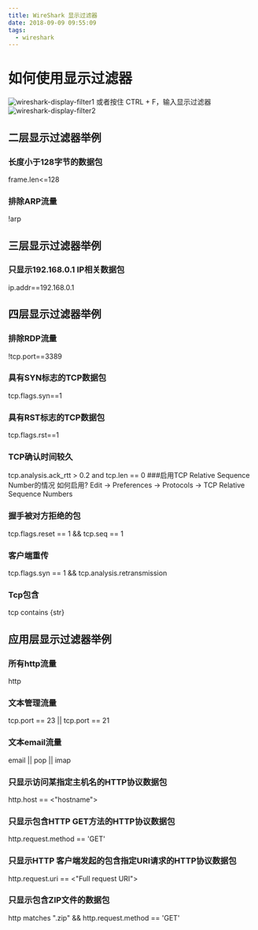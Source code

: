 ```yaml
---
title: WireShark 显示过滤器
date: 2018-09-09 09:55:09
tags:
  - wireshark
---
```


# 如何使用显示过滤器

![wireshark-display-filter1](wireshark-display-filter1.png)
或者按住 CTRL + F，输入显示过滤器
![wireshark-display-filter2](wireshark-display-filter2.png)

## 二层显示过滤器举例

### 长度小于128字节的数据包

frame.len<=128

### 排除ARP流量

!arp

## 三层显示过滤器举例

### 只显示192.168.0.1 IP相关数据包

ip.addr==192.168.0.1

## 四层显示过滤器举例

### 排除RDP流量

!tcp.port==3389

### 具有SYN标志的TCP数据包

tcp.flags.syn==1

### 具有RST标志的TCP数据包

tcp.flags.rst==1

### TCP确认时间较久

tcp.analysis.ack_rtt > 0.2 and tcp.len == 0
###启用TCP Relative Sequence Number的情况
如何启用?
Edit -> Preferences -> Protocols -> TCP Relative Sequence Numbers

### 握手被对方拒绝的包

tcp.flags.reset == 1 && tcp.seq == 1

### 客户端重传

tcp.flags.syn == 1 && tcp.analysis.retransmission

### Tcp包含

tcp contains {str}

## 应用层显示过滤器举例

### 所有http流量

http

### 文本管理流量

tcp.port == 23 || tcp.port == 21

### 文本email流量

email || pop || imap

### 只显示访问某指定主机名的HTTP协议数据包

http.host == <"hostname">

### 只显示包含HTTP GET方法的HTTP协议数据包

http.request.method == 'GET'

### 只显示HTTP 客户端发起的包含指定URI请求的HTTP协议数据包

http.request.uri == <"Full request URI">

### 只显示包含ZIP文件的数据包

http matches "\.zip" && http.request.method == 'GET'
